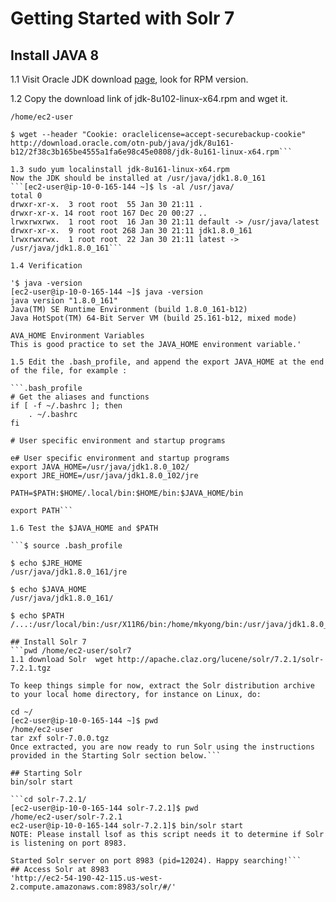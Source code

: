 # Getting Started with Solr 7
## Install JAVA 8
1.1 Visit Oracle JDK download [page](http://www.oracle.com/technetwork/java/javase/downloads/jdk8-downloads-2133151.html), look for RPM version.

1.2 Copy the download link of jdk-8u102-linux-x64.rpm and wget it.

```$ pwd
/home/ec2-user

$ wget --header "Cookie: oraclelicense=accept-securebackup-cookie" http://download.oracle.com/otn-pub/java/jdk/8u161-b12/2f38c3b165be4555a1fa6e98c45e0808/jdk-8u161-linux-x64.rpm```

1.3 sudo yum localinstall jdk-8u161-linux-x64.rpm
Now the JDK should be installed at /usr/java/jdk1.8.0_161
```[ec2-user@ip-10-0-165-144 ~]$ ls -al /usr/java/
total 0
drwxr-xr-x.  3 root root  55 Jan 30 21:11 .
drwxr-xr-x. 14 root root 167 Dec 20 00:27 ..
lrwxrwxrwx.  1 root root  16 Jan 30 21:11 default -> /usr/java/latest
drwxr-xr-x.  9 root root 268 Jan 30 21:11 jdk1.8.0_161
lrwxrwxrwx.  1 root root  22 Jan 30 21:11 latest -> /usr/java/jdk1.8.0_161```

1.4 Verification

'$ java -version
[ec2-user@ip-10-0-165-144 ~]$ java -version
java version "1.8.0_161"
Java(TM) SE Runtime Environment (build 1.8.0_161-b12)
Java HotSpot(TM) 64-Bit Server VM (build 25.161-b12, mixed mode)

AVA_HOME Environment Variables
This is good practice to set the JAVA_HOME environment variable.'

1.5 Edit the .bash_profile, and append the export JAVA_HOME at the end of the file, for example :

```.bash_profile
# Get the aliases and functions
if [ -f ~/.bashrc ]; then
	. ~/.bashrc
fi

# User specific environment and startup programs

e# User specific environment and startup programs
export JAVA_HOME=/usr/java/jdk1.8.0_102/
export JRE_HOME=/usr/java/jdk1.8.0_102/jre

PATH=$PATH:$HOME/.local/bin:$HOME/bin:$JAVA_HOME/bin

export PATH```

1.6 Test the $JAVA_HOME and $PATH

```$ source .bash_profile

$ echo $JRE_HOME
/usr/java/jdk1.8.0_161/jre

$ echo $JAVA_HOME
/usr/java/jdk1.8.0_161/

$ echo $PATH
/...:/usr/local/bin:/usr/X11R6/bin:/home/mkyong/bin:/usr/java/jdk1.8.0_161//bin```

## Install Solr 7
```pwd /home/ec2-user/solr7
1.1 download Solr  wget http://apache.claz.org/lucene/solr/7.2.1/solr-7.2.1.tgz

To keep things simple for now, extract the Solr distribution archive to your local home directory, for instance on Linux, do:

cd ~/
[ec2-user@ip-10-0-165-144 ~]$ pwd
/home/ec2-user
tar zxf solr-7.0.0.tgz
Once extracted, you are now ready to run Solr using the instructions provided in the Starting Solr section below.```

## Starting Solr
bin/solr start

```cd solr-7.2.1/
[ec2-user@ip-10-0-165-144 solr-7.2.1]$ pwd
/home/ec2-user/solr-7.2.1
ec2-user@ip-10-0-165-144 solr-7.2.1]$ bin/solr start
NOTE: Please install lsof as this script needs it to determine if Solr is listening on port 8983.

Started Solr server on port 8983 (pid=12024). Happy searching!```
## Access Solr at 8983
'http://ec2-54-190-42-115.us-west-2.compute.amazonaws.com:8983/solr/#/'




